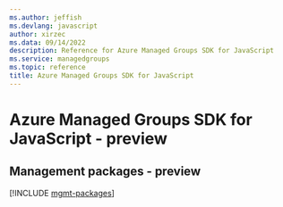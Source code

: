 ```yaml
---
ms.author: jeffish
ms.devlang: javascript
author: xirzec
ms.data: 09/14/2022
description: Reference for Azure Managed Groups SDK for JavaScript
ms.service: managedgroups
ms.topic: reference
title: Azure Managed Groups SDK for JavaScript
---
```

# Azure Managed Groups SDK for JavaScript - preview

## Management packages - preview
[!INCLUDE [mgmt-packages](managed-groups-mgmt-index.md)]